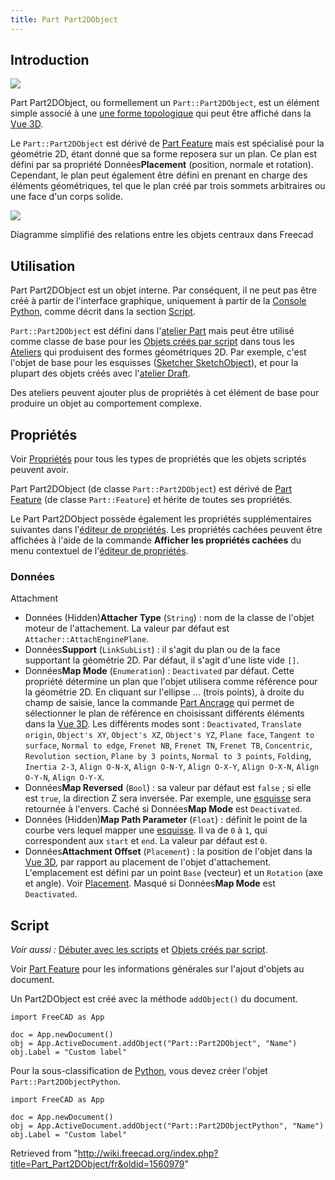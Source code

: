 ```yaml
---
title: Part Part2DObject
---
```

## Introduction

![](/images/Tree_Part2D.svg)

Part Part2DObject, ou formellement un `Part::Part2DObject`, est un élément simple associé à une [une forme topologique](/Part_TopoShape/fr "Part TopoShape/fr") qui peut être affiché dans la [Vue 3D](/3D_view/fr "3D view/fr").

Le `Part::Part2DObject` est dérivé de [Part Feature](/Part_Feature/fr "Part Feature/fr") mais est spécialisé pour la géométrie 2D, étant donné que sa forme reposera sur un plan. Ce plan est défini par sa propriété Données**Placement** (position, normale et rotation). Cependant, le plan peut également être défini en prenant en charge des éléments géométriques, tel que le plan créé par trois sommets arbitraires ou une face d'un corps solide.

![](/images/FreeCAD_core_objects.svg)

Diagramme simplifié des relations entre les objets centraux dans Freecad

## Utilisation

Part Part2DObject est un objet interne. Par conséquent, il ne peut pas être créé à partir de l'interface graphique, uniquement à partir de la [Console Python](/Python_console/fr "Python console/fr"), comme décrit dans la section [Script](#Script).

`Part::Part2DObject` est défini dans l'[atelier Part](/Part_Workbench/fr "Part Workbench/fr") mais peut être utilisé comme classe de base pour les [Objets créés par script](/Scripted_objects/fr "Scripted objects/fr") dans tous les [Ateliers](/Workbenches/fr "Workbenches/fr") qui produisent des formes géométriques 2D. Par exemple, c'est l'objet de base pour les esquisses ([Sketcher SketchObject](/Sketcher_SketchObject/fr "Sketcher SketchObject/fr")), et pour la plupart des objets créés avec l'[atelier Draft](/Draft_Workbench "Draft Workbench").

Des ateliers peuvent ajouter plus de propriétés à cet élément de base pour produire un objet au comportement complexe.

## Propriétés

Voir [Propriétés](/Property/fr "Property/fr") pour tous les types de propriétés que les objets scriptés peuvent avoir.

Part Part2DObject (de classe `Part::Part2DObject`) est dérivé de [Part Feature](/Part_Feature/fr "Part Feature/fr") (de classe `Part::Feature`) et hérite de toutes ses propriétés.

Le Part Part2DObject possède également les propriétés supplémentaires suivantes dans l'[éditeur de propriétés](/Property_editor/fr "Property editor/fr"). Les propriétés cachées peuvent être affichées à l'aide de la commande **Afficher les propriétés cachées** du menu contextuel de l'[éditeur de propriétés](/Property_editor/fr "Property editor/fr").

### Données

Attachment

* Données (Hidden)**Attacher Type** (`String`) : nom de la classe de l'objet moteur de l'attachement. La valeur par défaut est `Attacher::AttachEnginePlane`.
* Données**Support** (`LinkSubList`) : il s'agit du plan ou de la face supportant la géométrie 2D. Par défaut, il s'agit d'une liste vide `[]`.
* Données**Map Mode** (`Enumeration`) : `Deactivated` par défaut. Cette propriété détermine un plan que l'objet utilisera comme référence pour la géométrie 2D. En cliquant sur l'ellipse ... (trois points), à droite du champ de saisie, lance la commande [Part Ancrage](/Part_EditAttachment/fr "Part EditAttachment/fr") qui permet de sélectionner le plan de référence en choisissant différents éléments dans la [Vue 3D](/3D_view/fr "3D view/fr"). Les différents modes sont : `Deactivated`, `Translate origin`, `Object's XY`, `Object's XZ`, `Object's YZ`, `Plane face`, `Tangent to surface`, `Normal to edge`, `Frenet NB`, `Frenet TN`, `Frenet TB`, `Concentric`, `Revolution section`, `Plane by 3 points`, `Normal to 3 points`, `Folding`, `Inertia 2-3`, `Align O-N-X`, `Align O-N-Y`, `Align O-X-Y`, `Align O-X-N`, `Align O-Y-N`, `Align O-Y-X`.
* Données**Map Reversed** (`Bool`) : sa valeur par défaut est `false` ; si elle est `true`, la direction Z sera inversée. Par exemple, une [esquisse](/Sketch/fr "Sketch/fr") sera retournée à l'envers. Caché si Données**Map Mode** est `Deactivated`.
* Données (Hidden)**Map Path Parameter** (`Float`) : définit le point de la courbe vers lequel mapper une [esquisse](/Sketch/fr "Sketch/fr"). Il va de `0` à `1`, qui correspondent aux `start` et `end`. La valeur par défaut est `0`.
* Données**Attachment Offset** (`Placement`) : la position de l'objet dans la [Vue 3D](/3D_view/fr "3D view/fr"), par rapport au placement de l'objet d'attachement. L'emplacement est défini par un point `Base` (vecteur) et un `Rotation` (axe et angle). Voir [Placement](/Placement/fr "Placement/fr"). Masqué si Données**Map Mode** est `Deactivated`.

## Script

*Voir aussi :* [Débuter avec les scripts](/FreeCAD_Scripting_Basics/fr "FreeCAD Scripting Basics/fr") et [Objets créés par script](/Scripted_objects/fr "Scripted objects/fr").

Voir [Part Feature](/Part_Feature/fr "Part Feature/fr") pour les informations générales sur l'ajout d'objets au document.

Un Part2DObject est créé avec la méthode `addObject()` du document.

```
import FreeCAD as App

doc = App.newDocument()
obj = App.ActiveDocument.addObject("Part::Part2DObject", "Name")
obj.Label = "Custom label"

```

Pour la sous-classification de [Python](/Python/fr "Python/fr"), vous devez créer l'objet `Part::Part2DObjectPython`.

```
import FreeCAD as App

doc = App.newDocument()
obj = App.ActiveDocument.addObject("Part::Part2DObjectPython", "Name")
obj.Label = "Custom label"

```

Retrieved from "<http://wiki.freecad.org/index.php?title=Part_Part2DObject/fr&oldid=1560979>"